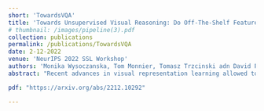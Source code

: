 ```yaml
---
short: 'TowardsVQA'
title: 'Towards Unsupervised Visual Reasoning: Do Off-The-Shelf Features Know How to Reason?'
# thumbnail: /images/pipeline(3).pdf
collection: publications
permalink: /publications/TowardsVQA
date: 2-12-2022
venue: 'NeurIPS 2022 SSL Workshop'
authors: 'Monika Wysoczanska, Tom Monnier, Tomasz Trzcinski adn David Picard'
abstract: "Recent advances in visual representation learning allowed to build an abundance of powerful off-the-shelf features that are ready-to-use for numerous downstream tasks. This work aims to assess how well these features preserve information about the objects, such as their spatial location, their visual properties and their relative relationships. We propose to do so by evaluating them in the context of visual reasoning, where multiple objects with complex relationships and different attributes are at play. More specifically, we introduce a protocol to evaluate visual representations for the task of Visual Question Answering. In order to decouple visual feature extraction from reasoning, we design a specific attention-based reasoning module which is trained on the frozen visual representations to be evaluated, in a spirit similar to standard feature evaluations relying on shallow networks. We compare two types of visual representations, densely extracted local features and object-centric ones, against the performances of a perfect image representation using ground truth. Our main findings are two-fold. First, despite excellent performances on classical proxy tasks, such representations fall short for solving complex reasoning problem. Second, object-centric features better preserve the critical information necessary to perform visual reasoning. In our proposed framework we show how to methodologically approach this evaluation."

pdf: "https://arxiv.org/abs/2212.10292"

---
```


